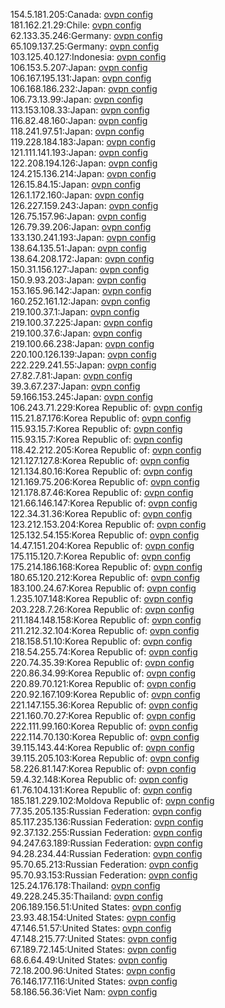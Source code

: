 154.5.181.205:Canada: [ovpn config](vpn/154_5_181_205.ovpn)  
181.162.21.29:Chile: [ovpn config](vpn/181_162_21_29.ovpn)  
62.133.35.246:Germany: [ovpn config](vpn/62_133_35_246.ovpn)  
65.109.137.25:Germany: [ovpn config](vpn/65_109_137_25.ovpn)  
103.125.40.127:Indonesia: [ovpn config](vpn/103_125_40_127.ovpn)  
106.153.5.207:Japan: [ovpn config](vpn/106_153_5_207.ovpn)  
106.167.195.131:Japan: [ovpn config](vpn/106_167_195_131.ovpn)  
106.168.186.232:Japan: [ovpn config](vpn/106_168_186_232.ovpn)  
106.73.13.99:Japan: [ovpn config](vpn/106_73_13_99.ovpn)  
113.153.108.33:Japan: [ovpn config](vpn/113_153_108_33.ovpn)  
116.82.48.160:Japan: [ovpn config](vpn/116_82_48_160.ovpn)  
118.241.97.51:Japan: [ovpn config](vpn/118_241_97_51.ovpn)  
119.228.184.183:Japan: [ovpn config](vpn/119_228_184_183.ovpn)  
121.111.141.193:Japan: [ovpn config](vpn/121_111_141_193.ovpn)  
122.208.194.126:Japan: [ovpn config](vpn/122_208_194_126.ovpn)  
124.215.136.214:Japan: [ovpn config](vpn/124_215_136_214.ovpn)  
126.15.84.15:Japan: [ovpn config](vpn/126_15_84_15.ovpn)  
126.1.172.160:Japan: [ovpn config](vpn/126_1_172_160.ovpn)  
126.227.159.243:Japan: [ovpn config](vpn/126_227_159_243.ovpn)  
126.75.157.96:Japan: [ovpn config](vpn/126_75_157_96.ovpn)  
126.79.39.206:Japan: [ovpn config](vpn/126_79_39_206.ovpn)  
133.130.241.193:Japan: [ovpn config](vpn/133_130_241_193.ovpn)  
138.64.135.51:Japan: [ovpn config](vpn/138_64_135_51.ovpn)  
138.64.208.172:Japan: [ovpn config](vpn/138_64_208_172.ovpn)  
150.31.156.127:Japan: [ovpn config](vpn/150_31_156_127.ovpn)  
150.9.93.203:Japan: [ovpn config](vpn/150_9_93_203.ovpn)  
153.165.96.142:Japan: [ovpn config](vpn/153_165_96_142.ovpn)  
160.252.161.12:Japan: [ovpn config](vpn/160_252_161_12.ovpn)  
219.100.37.1:Japan: [ovpn config](vpn/219_100_37_1.ovpn)  
219.100.37.225:Japan: [ovpn config](vpn/219_100_37_225.ovpn)  
219.100.37.6:Japan: [ovpn config](vpn/219_100_37_6.ovpn)  
219.100.66.238:Japan: [ovpn config](vpn/219_100_66_238.ovpn)  
220.100.126.139:Japan: [ovpn config](vpn/220_100_126_139.ovpn)  
222.229.241.55:Japan: [ovpn config](vpn/222_229_241_55.ovpn)  
27.82.7.81:Japan: [ovpn config](vpn/27_82_7_81.ovpn)  
39.3.67.237:Japan: [ovpn config](vpn/39_3_67_237.ovpn)  
59.166.153.245:Japan: [ovpn config](vpn/59_166_153_245.ovpn)  
106.243.71.229:Korea Republic of: [ovpn config](vpn/106_243_71_229.ovpn)  
115.21.87.176:Korea Republic of: [ovpn config](vpn/115_21_87_176.ovpn)  
115.93.15.7:Korea Republic of: [ovpn config](vpn/115_93_15_7.ovpn)  
115.93.15.7:Korea Republic of: [ovpn config](vpn/115_93_15_7.ovpn)  
118.42.212.205:Korea Republic of: [ovpn config](vpn/118_42_212_205.ovpn)  
121.127.127.8:Korea Republic of: [ovpn config](vpn/121_127_127_8.ovpn)  
121.134.80.16:Korea Republic of: [ovpn config](vpn/121_134_80_16.ovpn)  
121.169.75.206:Korea Republic of: [ovpn config](vpn/121_169_75_206.ovpn)  
121.178.87.46:Korea Republic of: [ovpn config](vpn/121_178_87_46.ovpn)  
121.66.146.147:Korea Republic of: [ovpn config](vpn/121_66_146_147.ovpn)  
122.34.31.36:Korea Republic of: [ovpn config](vpn/122_34_31_36.ovpn)  
123.212.153.204:Korea Republic of: [ovpn config](vpn/123_212_153_204.ovpn)  
125.132.54.155:Korea Republic of: [ovpn config](vpn/125_132_54_155.ovpn)  
14.47.151.204:Korea Republic of: [ovpn config](vpn/14_47_151_204.ovpn)  
175.115.120.7:Korea Republic of: [ovpn config](vpn/175_115_120_7.ovpn)  
175.214.186.168:Korea Republic of: [ovpn config](vpn/175_214_186_168.ovpn)  
180.65.120.212:Korea Republic of: [ovpn config](vpn/180_65_120_212.ovpn)  
183.100.24.67:Korea Republic of: [ovpn config](vpn/183_100_24_67.ovpn)  
1.235.107.148:Korea Republic of: [ovpn config](vpn/1_235_107_148.ovpn)  
203.228.7.26:Korea Republic of: [ovpn config](vpn/203_228_7_26.ovpn)  
211.184.148.158:Korea Republic of: [ovpn config](vpn/211_184_148_158.ovpn)  
211.212.32.104:Korea Republic of: [ovpn config](vpn/211_212_32_104.ovpn)  
218.158.51.10:Korea Republic of: [ovpn config](vpn/218_158_51_10.ovpn)  
218.54.255.74:Korea Republic of: [ovpn config](vpn/218_54_255_74.ovpn)  
220.74.35.39:Korea Republic of: [ovpn config](vpn/220_74_35_39.ovpn)  
220.86.34.99:Korea Republic of: [ovpn config](vpn/220_86_34_99.ovpn)  
220.89.70.121:Korea Republic of: [ovpn config](vpn/220_89_70_121.ovpn)  
220.92.167.109:Korea Republic of: [ovpn config](vpn/220_92_167_109.ovpn)  
221.147.155.36:Korea Republic of: [ovpn config](vpn/221_147_155_36.ovpn)  
221.160.70.27:Korea Republic of: [ovpn config](vpn/221_160_70_27.ovpn)  
222.111.99.160:Korea Republic of: [ovpn config](vpn/222_111_99_160.ovpn)  
222.114.70.130:Korea Republic of: [ovpn config](vpn/222_114_70_130.ovpn)  
39.115.143.44:Korea Republic of: [ovpn config](vpn/39_115_143_44.ovpn)  
39.115.205.103:Korea Republic of: [ovpn config](vpn/39_115_205_103.ovpn)  
58.226.81.147:Korea Republic of: [ovpn config](vpn/58_226_81_147.ovpn)  
59.4.32.148:Korea Republic of: [ovpn config](vpn/59_4_32_148.ovpn)  
61.76.104.131:Korea Republic of: [ovpn config](vpn/61_76_104_131.ovpn)  
185.181.229.102:Moldova Republic of: [ovpn config](vpn/185_181_229_102.ovpn)  
77.35.205.135:Russian Federation: [ovpn config](vpn/77_35_205_135.ovpn)  
85.117.235.136:Russian Federation: [ovpn config](vpn/85_117_235_136.ovpn)  
92.37.132.255:Russian Federation: [ovpn config](vpn/92_37_132_255.ovpn)  
94.247.63.189:Russian Federation: [ovpn config](vpn/94_247_63_189.ovpn)  
94.28.234.44:Russian Federation: [ovpn config](vpn/94_28_234_44.ovpn)  
95.70.65.213:Russian Federation: [ovpn config](vpn/95_70_65_213.ovpn)  
95.70.93.153:Russian Federation: [ovpn config](vpn/95_70_93_153.ovpn)  
125.24.176.178:Thailand: [ovpn config](vpn/125_24_176_178.ovpn)  
49.228.245.35:Thailand: [ovpn config](vpn/49_228_245_35.ovpn)  
206.189.156.51:United States: [ovpn config](vpn/206_189_156_51.ovpn)  
23.93.48.154:United States: [ovpn config](vpn/23_93_48_154.ovpn)  
47.146.51.57:United States: [ovpn config](vpn/47_146_51_57.ovpn)  
47.148.215.77:United States: [ovpn config](vpn/47_148_215_77.ovpn)  
67.189.72.145:United States: [ovpn config](vpn/67_189_72_145.ovpn)  
68.6.64.49:United States: [ovpn config](vpn/68_6_64_49.ovpn)  
72.18.200.96:United States: [ovpn config](vpn/72_18_200_96.ovpn)  
76.146.177.116:United States: [ovpn config](vpn/76_146_177_116.ovpn)  
58.186.56.36:Viet Nam: [ovpn config](vpn/58_186_56_36.ovpn)  
